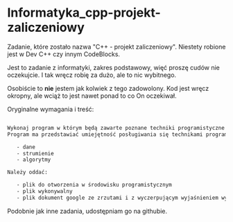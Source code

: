 
# Informatyka_cpp-projekt-zaliczeniowy

Zadanie, które zostało nazwa "C++ - projekt zaliczeniowy".
Niestety robione jest w Dev C++ czy innym CodeBlocks.

Jest to zadanie z informatyki, zakres podstawowy, więć proszę cudów nie oczekujcie.
I tak wręcz robię za dużo, ale to nic wybitnego.

Osobiście to **nie** jestem jak kolwiek z tego zadowolony.
Kod jest wręcz okropny, ale wciąż to jest nawet ponad to co On oczekiwał.

Oryginalne wymagania i treść:

```txt

Wykonaj program w którym będą zawarte poznane techniki programistyczne C++.
Program ma przedstawiać umiejętność posługiwania się technikami programistycznymi C++

   - dane
   - strumienie
   - algorytmy

Należy oddać:

   - plik do otworzenia w środowisku programistycznym
   - plik wykonywalny
   - plik dokument google ze zrzutami i z wyczerpującym wyjaśnieniem wykonanego programu (działanie, składnia, obsługa, itp)

```

Podobnie jak inne zadania, udostępniam go na githubie.
